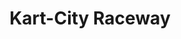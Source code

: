 ---
title: "Kart-City Raceway"
address: "Old Airport Road Santry (just off M50) D 9 Co. Dublin"
tel: "(01)8426144"
county: "Dublin"
category: "Go Karting"
type: "Content"
lat: "53.4014"
lng: "-6.23914"
---